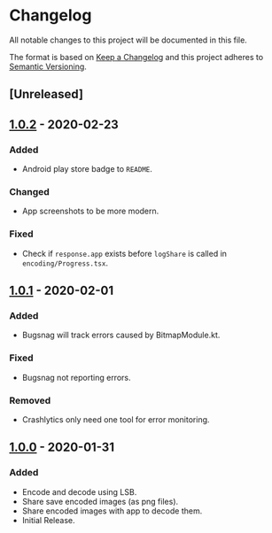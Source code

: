 # Changelog

All notable changes to this project will be documented in this file.

The format is based on [Keep a Changelog](http://keepachangelog.com/en/1.0.0/)
and this project adheres to [Semantic Versioning](http://semver.org/spec/v2.0.0.html).

## [Unreleased]

## [1.0.2] - 2020-02-23
### Added
- Android play store badge to `README`.

### Changed
- App screenshots to be more modern.

### Fixed
- Check if `response.app` exists before `logShare` is called in `encoding/Progress.tsx`.


## [1.0.1] - 2020-02-01
### Added
- Bugsnag will track errors caused by BitmapModule.kt.

### Fixed
- Bugsnag not reporting errors.

### Removed
- Crashlytics only need one tool for error monitoring.

## [1.0.0] - 2020-01-31
### Added
- Encode and decode using LSB.
- Share save encoded images (as png files).
- Share encoded images with app to decode them.
- Initial Release.

[1.0.2]: https://gitlab.com/hmajid2301/stegappasaurus/compare/release%2F1.0.2...release%2F1.0.1
[1.0.1]: https://gitlab.com/hmajid2301/stegappasaurus/compare/release%2F1.0.1...release%2F1.0.0
[1.0.0]: https://gitlab.com/hmajid2301/stegappasaurus/-/tags/release%2F1.0.0
